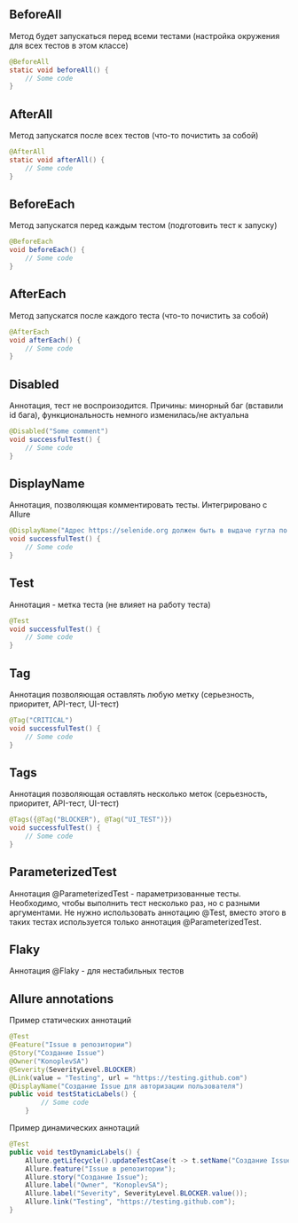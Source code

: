 
## BeforeAll
Метод будет запускаться перед всеми тестами (настройка окружения для всех тестов в этом классе)
``````Java
@BeforeAll
static void beforeAll() {
    // Some code
}
``````
## AfterAll
Метод запускатся после всех тестов (что-то почистить за собой)
``````Java
@AfterAll
static void afterAll() {
    // Some code
}
``````

## BeforeEach
Метод запускатся перед каждым тестом (подготовить тест к запуску)
``````Java
@BeforeEach
void beforeEach() {
    // Some code
}
``````

##  AfterEach
Метод запускатся после каждого теста (что-то почистить за собой)
``````Java
@AfterEach
void afterEach() {
    // Some code
}
``````

## Disabled
Аннотация, тест не воспроизодится. Причины: минорный баг (вставили id бага), функциональность немного изменилась/не актуальна
``````Java
@Disabled("Some comment")
void successfulTest() { 
    // Some code
}
``````

## DisplayName
Аннотация, позволяющая комментировать тесты. Интегрировано с Allure
``````Java
@DisplayName("Адрес https://selenide.org должен быть в выдаче гугла по запросу 'Selenide'")
void successfulTest() { 
    // Some code
}
``````

## Test
Аннотация - метка теста (не влияет на работу теста)
``````Java
@Test
void successfulTest() { 
    // Some code
}
``````

## Tag
Аннотация позволяющая оставлять любую метку (серьезность, приоритет, API-тест, UI-тест)
``````Java
@Tag("CRITICAL")
void successfulTest() { 
    // Some code
}
``````

## Tags
Аннотация позволяющая оставлять несколько меток (серьезность, приоритет, API-тест, UI-тест)
``````Java
@Tags({@Tag("BLOCKER"), @Tag("UI_TEST")})
void successfulTest() { 
    // Some code
}
``````
## ParameterizedTest
Аннотация @ParameterizedTest - параметризованные тесты. Необходимо, чтобы выполнить тест несколько раз, но с разными аргументами. Не нужно использовать аннотацию @Test, вместо этого в таких тестах используется только аннотация @ParameterizedTest.


## Flaky
Аннотация @Flaky - для нестабильных тестов

## Allure annotations

Пример статических аннотаций
``````Java
@Test
@Feature("Issue в репозитории")
@Story("Создание Issue")
@Owner("KonoplevSA")
@Severity(SeverityLevel.BLOCKER)
@Link(value = "Testing", url = "https://testing.github.com")
@DisplayName("Создание Issue для авторизации пользователя")
public void testStaticLabels() {
        // Some code
    }
``````

Пример динамических аннотаций
``````Java
@Test
public void testDynamicLabels() {
    Allure.getLifecycle().updateTestCase(t -> t.setName("Создание Issue для авторизации пользователя"));
    Allure.feature("Issue в репозитории");
    Allure.story("Создание Issue");
    Allure.label("Owner", "KonoplevSA");
    Allure.label("Severity", SeverityLevel.BLOCKER.value());
    Allure.link("Testing", "https://testing.github.com");
}
``````
